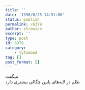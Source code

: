 ```yaml
---
title: ''
date: '1396/6/25 14:51:00'
status: publish
permalink: /6379
author: straxico
excerpt: ''
type: post
id: 6379
category:
    - tytomood
tag: []
post_format: []
---
```

میگفت  
‏ظلم در لایه‌های پایین چگالی بیشتری دارد